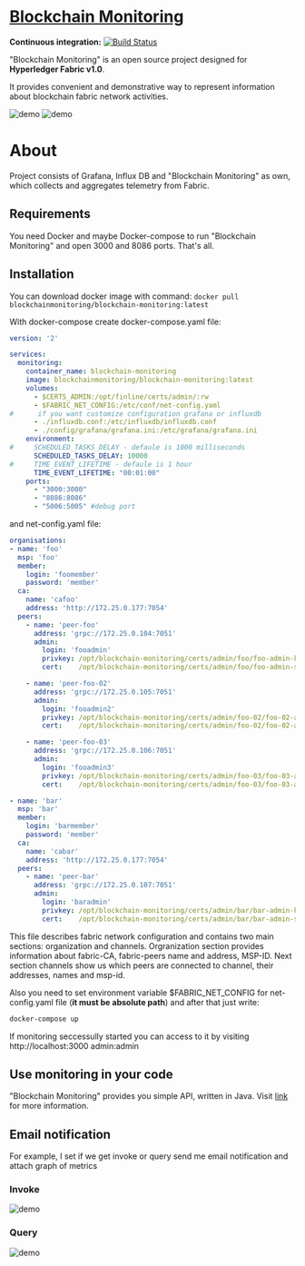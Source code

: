 [Blockchain Monitoring](http://blockchain-monitoring.org)
================


**Continuous integration:** [![Build Status](https://travis-ci.org/blockchain-monitoring/blockchain-monitoring.svg?branch=master)](https://travis-ci.org/blockchain-monitoring/blockchain-monitoring)

"Blockchain Monitoring" is an open source project designed for **Hyperledger Fabric v1.0**. 

It provides convenient and demonstrative way to represent information
about blockchain fabric network activities.

![demo](http://blockchain-monitoring.org/images/demo.png)
![demo](http://blockchain-monitoring.org/images/dashboard-performance.png)

# About
Project consists of Grafana, Influx DB and "Blockchain Monitoring" as own, which collects and aggregates telemetry from Fabric.
## Requirements
You need Docker and maybe Docker-compose to run "Blockchain Monitoring" and open 3000 and 8086 ports. That's all.
## Installation
You can download docker image with command: `docker pull blockchainmonitoring/blockchain-monitoring:latest`

With docker-compose create docker-compose.yaml file:
```yaml
version: '2'

services:
  monitoring:
    container_name: blockchain-monitoring
    image: blockchainmonitoring/blockchain-monitoring:latest
    volumes:
      - $CERTS_ADMIN:/opt/finline/certs/admin/:rw
      - $FABRIC_NET_CONFIG:/etc/conf/net-config.yaml
#      if you want customize configuration grafana or influxdb
      - ./influxdb.conf:/etc/influxdb/influxdb.conf
      - ./config/grafana/grafana.ini:/etc/grafana/grafana.ini
    environment:
#     SCHEDULED_TASKS_DELAY - defaule is 1000 milliseconds
      SCHEDULED_TASKS_DELAY: 10000
#     TIME_EVENT_LIFETIME - defaule is 1 hour
      TIME_EVENT_LIFETIME: "00:01:00"
    ports:
      - "3000:3000"
      - "8086:8086"
      - "5006:5005" #debug port
```
and net-config.yaml file:
```yaml
organisations:
- name: 'foo'
  msp: 'foo'
  member:
    login: 'foomember'
    password: 'member'
  ca:
    name: 'cafoo'
    address: 'http://172.25.0.177:7054'
  peers:
    - name: 'peer-foo'
      address: 'grpc://172.25.0.104:7051'
      admin:
        login: 'fooadmin'
        privkey: /opt/blockchain-monitoring/certs/admin/foo/foo-admin-key.pem
        cert:    /opt/blockchain-monitoring/certs/admin/foo/foo-admin-signed.pem

    - name: 'peer-foo-02'
      address: 'grpc://172.25.0.105:7051'
      admin:
        login: 'fooadmin2'
        privkey: /opt/blockchain-monitoring/certs/admin/foo-02/foo-02-admin-key.pem
        cert:    /opt/blockchain-monitoring/certs/admin/foo-02/foo-02-admin-signed.pem

    - name: 'peer-foo-03'
      address: 'grpc://172.25.0.106:7051'
      admin:
        login: 'fooadmin3'
        privkey: /opt/blockchain-monitoring/certs/admin/foo-03/foo-03-admin-key.pem
        cert:    /opt/blockchain-monitoring/certs/admin/foo-03/foo-03-admin-signed.pem

- name: 'bar'
  msp: 'bar'
  member:
    login: 'barmember'
    password: 'member'
  ca:
    name: 'cabar'
    address: 'http://172.25.0.177:7054'
  peers:
    - name: 'peer-bar'
      address: 'grpc://172.25.0.107:7051'
      admin:
        login: 'baradmin'
        privkey: /opt/blockchain-monitoring/certs/admin/bar/bar-admin-key.pem
        cert:    /opt/blockchain-monitoring/certs/admin/bar/bar-admin-signed.pem
```

This file describes fabric network configuration and contains two main sections: organization and channels.
Orgranization section provides information about fabric-CA, fabric-peers name and address, MSP-ID. 
Next section channels show us which peers are connected to channel, their addresses, names and msp-id.

Also you need to set environment variable $FABRIC_NET_CONFIG for net-config.yaml file (**it must be absolute path**) and after that just write:
```bash
docker-compose up
```
If monitoring seccessully started you can access to it by visiting http://localhost:3000 admin:admin

## Use monitoring in your code
"Blockchain Monitoring" provides you simple API, written in Java. 
Visit [link](https://github.com/blockchain-monitoring/blockchain-monitoring-api) for more information.

## Email notification
For example, I set if we get invoke or query send me email notification and attach graph of metrics

### Invoke
![demo](http://blockchain-monitoring.org/images/invoke-alert.png)
### Query
![demo](http://blockchain-monitoring.org/images/query-alert.png)
